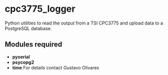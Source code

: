 # cpc3775_logger
Python utilities to read the output from a TSI CPC3775 and upload data to a PostgreSQL database.
## Modules required
* **pyserial**
* **psycopg2**
* **time**
For details contact Gustavo Olivares
